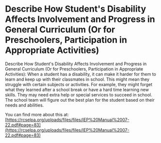 # Describe How Student's Disability Affects Involvement and Progress in General Curriculum (Or for Preschoolers, Participation in Appropriate Activities)
Describe How Student's Disability Affects Involvement and Progress in General Curriculum (Or for Preschoolers, Participation in Appropriate Activities): When a student has a disability, it can make it harder for them to learn and keep up with their classmates in school. This might mean they struggle with certain subjects or activities. For example, they might forget what they learned after a school break or have a hard time learning new skills. They may need extra help or special services to succeed in school. The school team will figure out the best plan for the student based on their needs and abilities.

You can find more about this at: [https://rcselpa.org/uploads/files/files/IEP%20Manual%2007-22.pdf#page=83](https://rcselpa.org/uploads/files/files/IEP%20Manual%2007-22.pdf#page=83)
